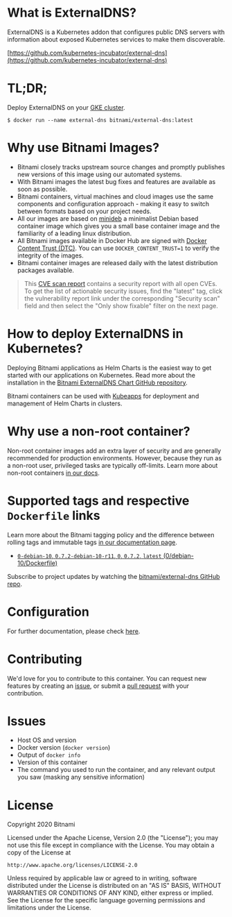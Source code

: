 # What is ExternalDNS?

ExternalDNS is a Kubernetes addon that configures public DNS servers with information about exposed Kubernetes services to make them discoverable.

[https://github.com/kubernetes-incubator/external-dns](https://github.com/kubernetes-incubator/external-dns)

# TL;DR;

Deploy ExternalDNS on your [GKE cluster](https://github.com/kubernetes-incubator/external-dns/blob/master/docs/tutorials/nginx-ingress.md).

```console
$ docker run --name external-dns bitnami/external-dns:latest
```

# Why use Bitnami Images?

* Bitnami closely tracks upstream source changes and promptly publishes new versions of this image using our automated systems.
* With Bitnami images the latest bug fixes and features are available as soon as possible.
* Bitnami containers, virtual machines and cloud images use the same components and configuration approach - making it easy to switch between formats based on your project needs.
* All our images are based on [minideb](https://github.com/bitnami/minideb) a minimalist Debian based container image which gives you a small base container image and the familiarity of a leading linux distribution.
* All Bitnami images available in Docker Hub are signed with [Docker Content Trust (DTC)](https://docs.docker.com/engine/security/trust/content_trust/). You can use `DOCKER_CONTENT_TRUST=1` to verify the integrity of the images.
* Bitnami container images are released daily with the latest distribution packages available.


> This [CVE scan report](https://quay.io/repository/bitnami/external-dns?tab=tags) contains a security report with all open CVEs. To get the list of actionable security issues, find the "latest" tag, click the vulnerability report link under the corresponding "Security scan" field and then select the "Only show fixable" filter on the next page.

# How to deploy ExternalDNS in Kubernetes?

Deploying Bitnami applications as Helm Charts is the easiest way to get started with our applications on Kubernetes. Read more about the installation in the [Bitnami ExternalDNS Chart GitHub repository](https://github.com/bitnami/charts/tree/master/bitnami/external-dns).

Bitnami containers can be used with [Kubeapps](https://kubeapps.com/) for deployment and management of Helm Charts in clusters.

# Why use a non-root container?

Non-root container images add an extra layer of security and are generally recommended for production environments. However, because they run as a non-root user, privileged tasks are typically off-limits. Learn more about non-root containers [in our docs](https://docs.bitnami.com/tutorials/work-with-non-root-containers/).

# Supported tags and respective `Dockerfile` links

Learn more about the Bitnami tagging policy and the difference between rolling tags and immutable tags [in our documentation page](https://docs.bitnami.com/tutorials/understand-rolling-tags-containers/).


* [`0-debian-10`, `0.7.2-debian-10-r11`, `0`, `0.7.2`, `latest` (0/debian-10/Dockerfile)](https://github.com/bitnami/bitnami-docker-external-dns/blob/0.7.2-debian-10-r11/0/debian-10/Dockerfile)

Subscribe to project updates by watching the [bitnami/external-dns GitHub repo](https://github.com/bitnami/bitnami-docker-external-dns).

# Configuration

For further documentation, please check [here](https://github.com/kubernetes-incubator/external-dns).

# Contributing

We'd love for you to contribute to this container. You can request new features by creating an [issue](https://github.com/bitnami/bitnami-docker-external-dns/issues), or submit a [pull request](https://github.com/bitnami/bitnami-docker-external-dns/pulls) with your contribution.

# Issues

<!-- If you encountered a problem running this container, you can file an [issue](https://github.com/bitnami/bitnami-docker-external-dns/issues/new). For us to provide better support, be sure to include the following information in your issue: -->

- Host OS and version
- Docker version (`docker version`)
- Output of `docker info`
- Version of this container
- The command you used to run the container, and any relevant output you saw (masking any sensitive information)

# License
Copyright 2020 Bitnami

Licensed under the Apache License, Version 2.0 (the "License");
you may not use this file except in compliance with the License.
You may obtain a copy of the License at

    http://www.apache.org/licenses/LICENSE-2.0

Unless required by applicable law or agreed to in writing, software
distributed under the License is distributed on an "AS IS" BASIS,
WITHOUT WARRANTIES OR CONDITIONS OF ANY KIND, either express or implied.
See the License for the specific language governing permissions and
limitations under the License.
